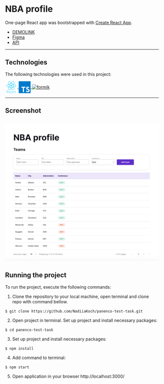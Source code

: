 # NBA profile

One-page React app was bootstrapped with [Create React App](https://github.com/facebook/create-react-app).

- [DEMOLINK](https://nadiiakoch.github.io/panenco-test-task/)
- [Figma](https://www.figma.com/file/nJCQuTxhITJgudA3tjFE20/Panenco-frontend-test-task-1.0?node-id=1-2&t=pdBBjr2E1NfCSVq5-0)
- [API](https://app.balldontlie.io/)

---

## Technologies

The following technologies were used in this project:

   <a href="https://reactjs.org/" target="_blank" rel="noreferrer"> 
    <img src="https://raw.githubusercontent.com/devicons/devicon/master/icons/react/react-original-wordmark.svg" align="center" alt="react" width="40" height="40"/> 
  </a>
  <a href="https://www.typescriptlang.org/" target="_blank" rel="noreferrer"> 
    <img src="https://raw.githubusercontent.com/devicons/devicon/master/icons/typescript/typescript-original.svg" align="center" alt="typescript" width="40" height="40"/>
  </a> 
  <a href="https://formik.org/" target="_blank" rel="noreferrer"> 
    <img src="https://user-images.githubusercontent.com/4060187/61057426-4e5a4600-a3c3-11e9-9114-630743e05814.png" align="center" alt="formik" width="40" height="40"/>
  </a>

---

## Screenshot

## ![](Demo.png)

## Running the project

To run the project, execute the following commands:

1. Clone the repository to your local machine, open terminal and clone repo with command bellow.

```
$ git clone https://github.com/NadiiaKoch/panenco-test-task.git
```

2. Open project in terminal.
   Set up project and install necessary packages:

```
$ cd panenco-test-task
```

3. Set up project and install necessary packages:

```
$ npm install
```

4. Add command to terminal:

```
$ npm start
```

5. Open application in your browser http://localhost:3000/
